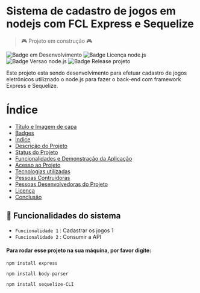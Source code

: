 # Sistema de cadastro de jogos em nodejs com FCL Express e Sequelize

> :video_game: Projeto em construção :video_game:

![Badge em Desenvolvimento](https://img.shields.io/badge/Status-EM%20DESENVOLVIMENTO-orange)
![Badge Licença node.js](https://img.shields.io/badge/license-NODE.JS-brightgreen)
![Badge Versao node.js](https://img.shields.io/badge/version-v12.22.9-brightgreen)
![Badge Release projeto](https://img.shields.io/badge/release-v1.2.3-blue)

Este projeto esta sendo desenvolvimento para efetuar cadastro de jogos eletrônicos utiliznado o node.js
para fazer o back-end com framework Express e Sequelize.



# Índice

* [Título e Imagem de capa](#Titulo-e-Imagem-de-Capa)
* [Badges](#badges)
* [Índice](#índice)
* [Descrição do Projeto](#Descrição-do-projeto)
* [Status do Projeto](#Status-do-Projeto)
* [Funcionalidades e Demonstração da Aplicação](#Funcionalidades-e-demonstração-da-aplicação)
* [Acesso ao Projeto](#Acesso-ao-Projeto)
* [Tecnologias utilizadas](#Tecnologias-utilizadas)
* [Pessoas Contruidoras](#Pessoas-contribuidoras)
* [Pessoas Desenvolvedoras do Projeto](#Pessoas-desenvolvedoras-do-projeto)
* [Licença](#Licença)
* [Conclusão](#Conclusão)

## :hammer: Funcionalidades do sistema

- `Funcionalidade 1` : Cadastrar os jogos 1
- `Funcionalidade 2` : Consumir a API

<h4>Para rodar esse projeto na sua máquina, por favor digite:</h4>


```  
npm install express
```

```
npm install body-parser
```

```
npm install sequelize-CLI
```
